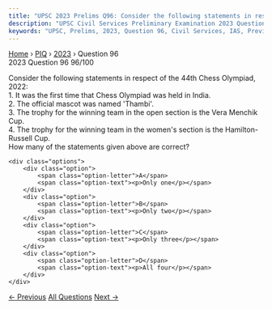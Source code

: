 ```yaml
---
title: "UPSC 2023 Prelims Q96: Consider the following statements in respect of the 44th Che..."
description: "UPSC Civil Services Preliminary Examination 2023 Question 96 with options and answer"
keywords: "UPSC, Prelims, 2023, Question 96, Civil Services, IAS, Previous Year Questions"
---
```


<nav class="breadcrumb">
    <a href="../../">Home</a>
    <span>›</span>
    <a href="../">PIQ</a>
    <span>›</span>
    <a href="./">2023</a>
    <span>›</span>
    <span>Question 96</span>
</nav>

<div class="question-header">
    <div class="question-meta">
        <span class="year-badge">2023</span>
        <span class="question-number">Question 96</span>
        <span class="progress">96/100</span>
    </div>
    <div class="progress-bar">
        <div class="progress-fill" style="width: 96.0%"></div>
    </div>
</div>

<div class="question-content">
    <div class="question-text">
        <p>Consider the following statements in respect of the 44th Chess Olympiad, 2022: <br />
1. It was the first time that Chess Olympiad was held in India. <br />
2. The official mascot was named 'Thambi'. <br />
3. The trophy for the winning team in the open section is the Vera Menchik Cup. <br />
4. The trophy for the winning team in the women's section is the Hamilton-Russell Cup. <br />
How many of the statements given above are correct?</p>
    </div>
    
    <div class="options">
        <div class="option">
            <span class="option-letter">A</span>
            <span class="option-text"><p>Only one</p></span>
        </div>
        <div class="option">
            <span class="option-letter">B</span>
            <span class="option-text"><p>Only two</p></span>
        </div>
        <div class="option">
            <span class="option-letter">C</span>
            <span class="option-text"><p>Only three</p></span>
        </div>
        <div class="option">
            <span class="option-letter">D</span>
            <span class="option-text"><p>All four</p></span>
        </div>
    </div>
</div>

<div class="question-nav">
    <a href="../q095-consider-the-following-pairs-with-regard-to-sports/" class="nav-btn prev">← Previous</a>
    <a href="../" class="nav-btn center">All Questions</a>
    <a href="../q097-consider-the-following-pairs-area-of-conflict-coun/" class="nav-btn next">Next →</a>
</div>
